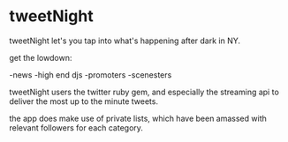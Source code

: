 tweetNight
==========

tweetNight let's you tap into what's happening after dark in NY.

get the lowdown:

-news
-high end djs
-promoters
-scenesters

tweetNight users the twitter ruby gem, and especially the streaming api to deliver the most up to the minute tweets.

the app does make use of private lists, which have been amassed with relevant followers for each category.


